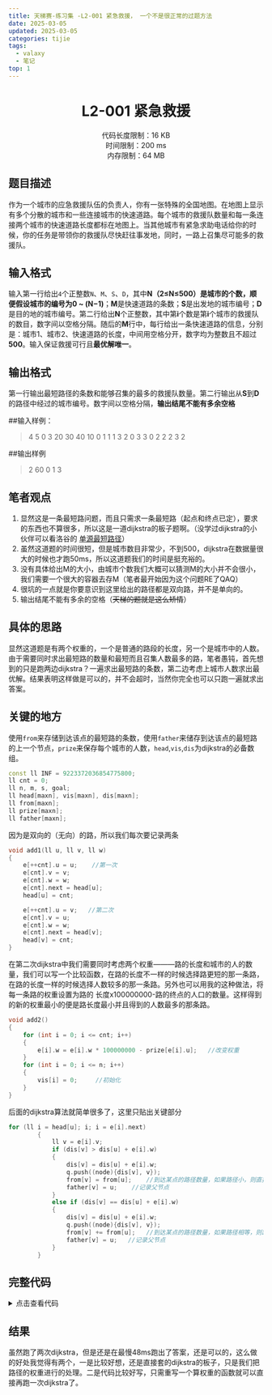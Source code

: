 ```yaml
---
title: 天梯赛-练习集 -L2-001 紧急救援， 一个不是很正常的过题方法
date: 2025-03-05
updated: 2025-03-05
categories: tijie
tags:
  - valaxy
  - 笔记
top: 1
---
```






# <center>L2-001 紧急救援</center>
<center>代码长度限制：16 KB</center>
<center>时间限制：200 ms </center>
<center>内存限制：64 MB</center>

## 题目描述
作为一个城市的应急救援队伍的负责人，你有一张特殊的全国地图。在地图上显示有多个分散的城市和一些连接城市的快速道路。每个城市的救援队数量和每一条连接两个城市的快速道路长度都标在地图上。当其他城市有紧急求助电话给你的时候，你的任务是带领你的救援队尽快赶往事发地，同时，一路上召集尽可能多的救援队。

## 输入格式
输入第一行给出`4`个正整数`N`、`M`、`S`、`D`，其中**N（2≤N≤500）**是城市的个数，顺便假设城市的编号为**0 ~ (N−1)**；**M**是快速道路的条数；**S**是出发地的城市编号；**D**是目的地的城市编号。第二行给出**N**个正整数，其中第**i**个数是第**i**个城市的救援队的数目，数字间以空格分隔。随后的**M**行中，每行给出一条快速道路的信息，分别是：城市1、城市2、快速道路的长度，中间用空格分开，数字均为整数且不超过**500**。输入保证救援可行且**最优解唯一**。

## 输出格式
第一行输出最短路径的条数和能够召集的最多的救援队数量。第二行输出从**S**到**D**的路径中经过的城市编号。数字间以空格分隔，**输出结尾不能有多余空格**

##输入样例：
>4 5 0 3
20 30 40 10
0 1 1
1 3 2
0 3 3
0 2 2
2 3 2
>

##输出样例
>2 60
0 1 3
>

## 笔者观点
1. 显然这是一条最短路问题，而且只需求一条最短路（起点和终点已定），要求的东西也不算很多，所以这是一道dijkstra的板子题啊。（没学过dijkstra的小伙伴可以看洛谷的 [单源最短路径](https://www.luogu.com.cn/problem/P4779)）
1. 虽然这道题的时间很短，但是城市数目非常少，不到500，dijkstra在数据量很大的时候也才跑50ms，所以这道题我们的时间是挺充裕的。
1. 没有具体给出M的大小，由城市个数我们大概可以猜测M的大小并不会很小，我们需要一个很大的容器去存M（笔者最开始因为这个问题RE了QAQ）
1. 很坑的一点就是你要意识到这里给出的路径都是双向路，并不是单向的。
1. 输出结尾不能有多余的空格（~~天梯的题就是这么矫情~~）

## 具体的思路
显然这道题是有两个权重的，一个是普通的路段的长度，另一个是城市中的人数。由于需要同时求出最短路的数量和最短而且召集人数最多的路，笔者愚钝，首先想到的只是跑两边dijkstra？一遍求出最短路的条数，第二边考虑上城市人数求出最优解。结果表明这样做是可以的，并不会超时，当然你完全也可以只跑一遍就求出答案。

## 关键的地方
使用`from`来存储到达该点的最短路的条数，使用`father`来储存到达该点的最短路的上一个节点，`prize`来保存每个城市的人数，`head`,`vis`,`dis`为dijkstra的必备数组。
```cpp
const ll INF = 9223372036854775800;
ll cnt = 0;
ll n, m, s, goal;
ll head[maxn], vis[maxn], dis[maxn];
ll from[maxn];
ll prize[maxn];
ll father[maxn];
```
因为是双向的（无向）的路，所以我们每次要记录两条
```cpp
void add1(ll u, ll v, ll w)
{
    e[++cnt].u = u;    //第一次
    e[cnt].v = v;
    e[cnt].w = w;
    e[cnt].next = head[u];
    head[u] = cnt;

    e[++cnt].u = v;   //第二次
    e[cnt].v = u;
    e[cnt].w = w;
    e[cnt].next = head[v];
    head[v] = cnt;
}

```

在第二次dijkstra中我们需要同时考虑两个权重———路的长度和城市的人的数量，我们可以写一个比较函数，在路的长度不一样的时候选择路更短的那一条路，在路的长度一样的时候选择人数较多的那一条路。另外也可以用我的这种做法，将每一条路的权重设置为路的 长度x100000000-路的终点的人口的数量。这样得到的新的权重最小的便是路长度最小并且得到的人数最多的那条路。
```cpp
void add2()
{
    for (int i = 0; i <= cnt; i++)
    {
        e[i].w = e[i].w * 100000000 - prize[e[i].u];   //改变权重
    }
    for (int i = 0; i <= n; i++)
    {
        vis[i] = 0;     //初始化
    }
}
```

后面的dijkstra算法就简单很多了，这里只贴出关键部分
```cpp
for (ll i = head[u]; i; i = e[i].next)
        {
            ll v = e[i].v;
            if (dis[v] > dis[u] + e[i].w)
            {
                dis[v] = dis[u] + e[i].w;
                q.push((node){dis[v], v});
                from[v] = from[u];    //到达某点的路径数量，如果路径小，则直接赋值
                father[v] = u;    //记录父节点
            }
            else if (dis[v] == dis[u] + e[i].w)
            {
                dis[v] = dis[u] + e[i].w;
                q.push((node){dis[v], v});
                from[v] += from[u];   //到达某点的路径数量，如果路径相等，则路径数量相加
                father[v] = u;   //记录父节点
            }
        }
```

## 完整代码
<details>
<summary>点击查看代码</summary>

```
#include <bits/stdc++.h>
using namespace std;
typedef long long ll;
const int maxn = 1000;
const ll INF = 9223372036854775800;
ll cnt = 0;
ll n, m, s, goal;
ll head[maxn], vis[maxn], dis[maxn];
ll from[maxn];
ll prize[maxn];
ll father[maxn];

struct edge
{
    ll v, u, w, next;
} e[10000007];

struct node
{
    ll w;
    ll now;
    inline bool operator<(const node &a) const  //比较方法
    {
        return w > a.w;
    }
};
priority_queue<node> q;   //大根堆

void add1(ll u, ll v, ll w)
{
    e[++cnt].u = u;
    e[cnt].v = v;
    e[cnt].w = w;
    e[cnt].next = head[u];
    head[u] = cnt;

    e[++cnt].u = v;
    e[cnt].v = u;
    e[cnt].w = w;
    e[cnt].next = head[v];
    head[v] = cnt;
}

void add2()
{
    for (int i = 0; i <= cnt; i++)
    {
        e[i].w = e[i].w * 100000000 - prize[e[i].u];
    }
    for (int i = 0; i <= n; i++)
    {
        vis[i] = 0;
    }
}

void djtestua()
{
    for (int i = 0; i < n; i++)
    {
        father[i] = -1;
        dis[i] = INF;
        from[i] = 1;
    }
    dis[s] = 0;
    q.push((node){0, s});
    while (!q.empty())
    {
        node temp = q.top();
        ll u = temp.now;
        q.pop();
        if (vis[u])
            continue;
        vis[u] = 1;
        for (ll i = head[u]; i; i = e[i].next)
        {
            ll v = e[i].v;
            if (dis[v] > dis[u] + e[i].w)
            {
                dis[v] = dis[u] + e[i].w;
                q.push((node){dis[v], v});
                from[v] = from[u];
                father[v] = u;
            }
            else if (dis[v] == dis[u] + e[i].w)
            {
                dis[v] = dis[u] + e[i].w;
                q.push((node){dis[v], v});
                from[v] += from[u];
                father[v] = u;
            }
        }
    }
}

int main()
{
    ios::sync_with_stdio(false);
    cin.tie(0);
    cout.tie(0);

    cin >> n >> m >> s >> goal;

    for (int i = 0; i < n; i++)
    {
        cin >> prize[i];
    }

    for (int i = 0; i < m; i++)
    {
        ll a, b, c;
        cin >> a >> b >> c;
        add1(a, b, c);
    }
    djtestua();
    // cout << "num: ";
    cout << from[goal] << " ";
    // cout << endl;
    // cout << "from " << endl;
    // for (int i = 0; i < 10; i++)
    // {
    //     cout << from[i] << ' '; 
    // }
    // cout << endl;

    add2();
    djtestua();

    // cout << "father  "  << endl;;
    // for (int i = 0; i < 10; i++)
    // {
    //     cout << father[i] << ' ';
    // }
    // cout << endl;

    ll sum = 0;
    stack<ll> sta;
    ll goaltemp = goal;

    while (goaltemp != -1)
    {
        sta.push(goaltemp);
        sum += prize[goaltemp];
        goaltemp = father[goaltemp];
    }

    // cout << "sum : ";
    cout << sum;
    cout << endl;

    //cout << "dian: " << endl;
    cout << sta.top();
    sta.pop();
    while (!sta.empty())
    {
        cout << " ";
        cout << sta.top();
        sta.pop();
    }

    return 0;
}
```
</details>

## 结果
虽然跑了两次dijkstra，但是还是在最慢48ms跑出了答案，还是可以的，这么做的好处我觉得有两个，一是比较好想，还是直接套的dijkstra的板子，只是我们把路径的权重进行的处理。二是代码比较好写，只需重写一个算权重的函数就可以直接再跑一次dijkstra了。